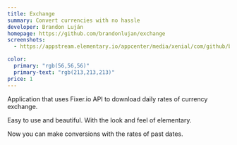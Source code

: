 ```yaml
---
title: Exchange
summary: Convert currencies with no hassle
developer: Brandon Luján
homepage: https://github.com/brandonlujan/exchange
screenshots:
  - https://appstream.elementary.io/appcenter/media/xenial/com/github/brandonlujan.exchange.desktop/F8BBFA2387F00F22A8B967BDF0C9D32B/screenshots/image-1_orig.png

color:
  primary: "rgb(56,56,56)"
  primary-text: "rgb(213,213,213)"
price: 1
---
```


<p>Application that uses Fixer.io API to download daily rates of currency exchange.</p>
<p>Easy to use and beautiful. With the look and feel of elementary.</p>
<p>Now you can make conversions with the rates of past dates.</p>